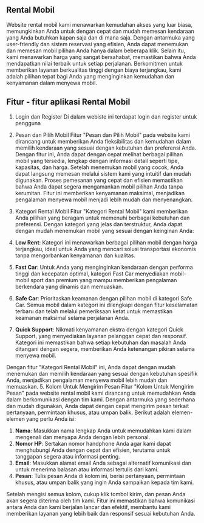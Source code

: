 ## Rental Mobil
Website rental mobil kami menawarkan kemudahan akses yang luar biasa, memungkinkan Anda untuk dengan cepat dan mudah memesan kendaraan yang Anda butuhkan kapan saja dan di mana saja. Dengan antarmuka yang user-friendly dan sistem reservasi yang efisien, Anda dapat menemukan dan memesan mobil pilihan Anda hanya dalam beberapa klik. Selain itu, kami menawarkan harga yang sangat bersahabat, memastikan bahwa Anda mendapatkan nilai terbaik untuk setiap perjalanan. Berkomitmen untuk memberikan layanan berkualitas tinggi dengan biaya terjangkau, kami adalah pilihan tepat bagi Anda yang menginginkan kemudahan dan kenyamanan dalam menyewa mobil.

## Fitur - fitur aplikasi Rental Mobil
1. Login dan Register
Di dalam webiste ini terdapat login dan register untuk pengguna
2. Pesan dan Pilih Mobil
Fitur "Pesan dan Pilih Mobil" pada website kami dirancang untuk memberikan Anda fleksibilitas dan kemudahan dalam memilih kendaraan yang sesuai dengan kebutuhan dan preferensi Anda. Dengan fitur ini, Anda dapat dengan cepat melihat berbagai pilihan mobil yang tersedia, lengkap dengan informasi detail seperti tipe, kapasitas, dan harga. Setelah menemukan mobil yang cocok, Anda dapat langsung memesan melalui sistem kami yang intuitif dan mudah digunakan. Proses pemesanan yang cepat dan efisien memastikan bahwa Anda dapat segera mengamankan mobil pilihan Anda tanpa kerumitan. Fitur ini memberikan kenyamanan maksimal, menjadikan pengalaman menyewa mobil menjadi lebih mudah dan menyenangkan.
3.  Kategori Rental Mobil 
Fitur "Kategori Rental Mobil" kami memberikan Anda pilihan yang beragam untuk memenuhi berbagai kebutuhan dan preferensi. Dengan kategori yang jelas dan terstruktur, Anda dapat dengan mudah menemukan mobil yang sesuai dengan keinginan Anda:

1. **Low Rent**: Kategori ini menawarkan berbagai pilihan mobil dengan harga terjangkau, ideal untuk Anda yang mencari solusi transportasi ekonomis tanpa mengorbankan kenyamanan dan kualitas.

2. **Fast Car**: Untuk Anda yang menginginkan kendaraan dengan performa tinggi dan kecepatan optimal, kategori Fast Car menyediakan mobil-mobil sport dan premium yang mampu memberikan pengalaman berkendara yang dinamis dan memuaskan.

3. **Safe Car**: Prioritaskan keamanan dengan pilihan mobil di kategori Safe Car. Semua mobil dalam kategori ini dilengkapi dengan fitur keselamatan terbaru dan telah melalui pemeriksaan ketat untuk memastikan keamanan maksimal selama perjalanan Anda.

4. **Quick Support**: Nikmati kenyamanan ekstra dengan kategori Quick Support, yang menyediakan layanan pelanggan cepat dan responsif. Kategori ini memastikan bahwa setiap kebutuhan dan masalah Anda ditangani dengan segera, memberikan Anda ketenangan pikiran selama menyewa mobil.

Dengan fitur "Kategori Rental Mobil" ini, Anda dapat dengan mudah menemukan dan memilih kendaraan yang sesuai dengan kebutuhan spesifik Anda, menjadikan pengalaman menyewa mobil lebih mudah dan memuaskan.
5. Kolom Untuk Mengirim Pesan
Fitur "Kolom Untuk Mengirim Pesan" pada website rental mobil kami dirancang untuk memudahkan Anda dalam berkomunikasi dengan tim kami. Dengan antarmuka yang sederhana dan mudah digunakan, Anda dapat dengan cepat mengirim pesan terkait pertanyaan, permintaan khusus, atau umpan balik. Berikut adalah elemen-elemen yang perlu Anda isi:

1. **Nama**: Masukkan nama lengkap Anda untuk memudahkan kami dalam mengenali dan menyapa Anda dengan lebih personal.
2. **Nomor HP**: Sertakan nomor handphone Anda agar kami dapat menghubungi Anda dengan cepat dan efisien, terutama untuk tanggapan segera atau informasi penting.
3. **Email**: Masukkan alamat email Anda sebagai alternatif komunikasi dan untuk menerima balasan atau informasi tertulis dari kami.
4. **Pesan**: Tulis pesan Anda di kolom ini, berisi pertanyaan, permintaan khusus, atau umpan balik yang ingin Anda sampaikan kepada tim kami.

Setelah mengisi semua kolom, cukup klik tombol kirim, dan pesan Anda akan segera diterima oleh tim kami. Fitur ini memastikan bahwa komunikasi antara Anda dan kami berjalan lancar dan efektif, membantu kami memberikan layanan yang lebih baik dan responsif sesuai kebutuhan Anda.



